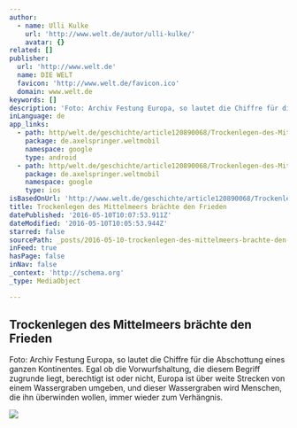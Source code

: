 ```yaml
---
author:
  - name: Ulli Kulke
    url: 'http://www.welt.de/autor/ulli-kulke/'
    avatar: {}
related: []
publisher:
  url: 'http://www.welt.de'
  name: DIE WELT
  favicon: 'http://www.welt.de/favicon.ico'
  domain: www.welt.de
keywords: []
description: 'Foto: Archiv Festung Europa, so lautet die Chiffre für die Abschottung eines ganzen Kontinentes. Egal ob die Vorwurfshaltung, die diesem Begriff zugrunde liegt, berechtigt ist oder nicht, Europa ist über weite Strecken von einem Wassergraben umgeben, und dieser Wassergraben wird Menschen, die ihn überwinden wollen, immer wieder zum Verhängnis.'
inLanguage: de
app_links:
  - path: http/welt.de/geschichte/article120890068/Trockenlegen-des-Mittelmeers-braechte-den-Frieden.html
    package: de.axelspringer.weltmobil
    namespace: google
    type: android
  - path: http/welt.de/geschichte/article120890068/Trockenlegen-des-Mittelmeers-braechte-den-Frieden.html
    package: de.axelspringer.weltmobil
    namespace: google
    type: ios
isBasedOnUrl: 'http://www.welt.de/geschichte/article120890068/Trockenlegen-des-Mittelmeers-braechte-den-Frieden.html'
title: Trockenlegen des Mittelmeers brächte den Frieden
datePublished: '2016-05-10T10:07:53.911Z'
dateModified: '2016-05-10T10:05:53.944Z'
starred: false
sourcePath: _posts/2016-05-10-trockenlegen-des-mittelmeers-brachte-den-frieden.md
inFeed: true
hasPage: false
inNav: false
_context: 'http://schema.org'
_type: MediaObject

---
```

<article style=""><h1>Trockenlegen des Mittelmeers brächte den Frieden</h1><p>Foto: Archiv Festung Europa, so lautet die Chiffre für die Abschottung eines ganzen Kontinentes. Egal ob die Vorwurfshaltung, die diesem Begriff zugrunde liegt, berechtigt ist oder nicht, Europa ist über weite Strecken von einem Wassergraben umgeben, und dieser Wassergraben wird Menschen, die ihn überwinden wollen, immer wieder zum Verhängnis.</p><img src="http://img.welt.de/img/geschichte/crop120890065/5736932484-ci3x2l-w900/zgbdc5-5q3c53ai5gm3r5egdhs-original-2-.jpg" /></article>